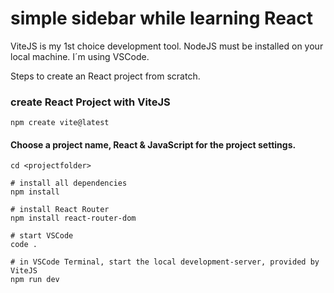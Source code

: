 # simple sidebar while learning React

ViteJS is my 1st choice development tool. NodeJS must be installed on your local machine.
I´m using VSCode.

Steps to create an React project from scratch.

### create React Project with ViteJS

    npm create vite@latest

#### Choose a project name, React & JavaScript for the project settings.

    cd <projectfolder>

    # install all dependencies
    npm install

    # install React Router
    npm install react-router-dom

    # start VSCode
    code .

    # in VSCode Terminal, start the local development-server, provided by ViteJS
    npm run dev


    


